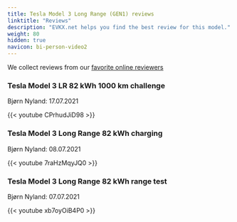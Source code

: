 ```yaml
---
title: Tesla Model 3 Long Range (GEN1) reviews
linktitle: "Reviews"
description: "EVKX.net helps you find the best review for this model."
weight: 80
hidden: true
navicon: bi-person-video2
---
```

We collect reviews from our [favorite online reviewers](../../../../../guides/evreviewers/)

<div class="container text-center shadow p-2 pe-4 mb-5 bg-body-tertiary rounded border">
<h3>Tesla Model 3 LR 82 kWh 1000 km challenge</h3>
<p>Bjørn Nyland: 17.07.2021</p>

{{< youtube CPrhudJiD98 >}}

</div>
<div class="container text-center shadow p-2 pe-4 mb-5 bg-body-tertiary rounded border">
<h3>Tesla Model 3 Long Range 82 kWh charging</h3>
<p>Bjørn Nyland: 08.07.2021</p>

{{< youtube 7raHzMqyJQ0 >}}

</div>
<div class="container text-center shadow p-2 pe-4 mb-5 bg-body-tertiary rounded border">
<h3>Tesla Model 3 Long Range 82 kWh range test</h3>
<p>Bjørn Nyland: 07.07.2021</p>

{{< youtube xb7oyOiB4P0 >}}

</div>
